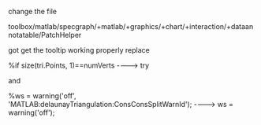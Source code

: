 change the file

toolbox/matlab/specgraph/+matlab/+graphics/+chart/+interaction/+dataannotatable/PatchHelper

got get the tooltip working properly replace 

%if size(tri.Points, 1)==numVerts
---->
try

and

%ws = warning('off', 'MATLAB:delaunayTriangulation:ConsConsSplitWarnId');
---->
ws = warning('off');
